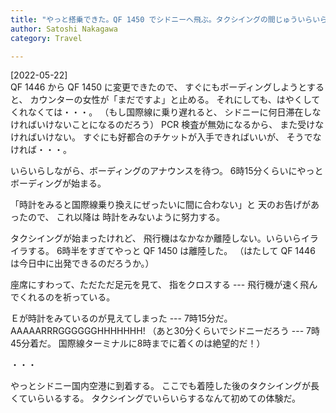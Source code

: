 ```yaml
---
title: "やっと搭乗できた。QF 1450 でシドニーへ飛ぶ。タクシイングの間じゅういらいら"
author: Satoshi Nakagawa
category: Travel

---
```


[2022-05-22]  
 QF 1446 から QF 1450 に変更できたので、
すぐにもボーディングしようとすると、
カウンターの女性が「まだですよ」と止める。
それにしても、はやくしてくれなくては・・・。
（もし国際線に乗り遅れると、
シドニーに何日滞在しなければいけないことになるのだろう）
PCR 検査が無効になるから、
また受けなければいけない。
すぐにも好都合のチケットが入手できればいいが、
そうでなければ・・・。

 いらいらしながら、ボーディングのアナウンスを待つ。
6時15分くらいにやっとボーディングが始まる。

 「時計をみると国際線乗り換えにぜったいに間に合わない」と
天のお告げがあったので、
これ以降は
時計をみないように努力する。

 タクシイングが始まったけれど、
飛行機はなかなか離陸しない。いらいらイライラする。
6時半をすぎてやっと QF 1450 は離陸した。
（はたして QF 1446 は今日中に出発できるのだろうか。）

 座席にすわって、ただただ足元を見て、
指をクロスする ---
飛行機が速く飛んでくれるのを祈っている。

 Ｅが時計をみているのが見えてしまった ---
7時15分だ。
AAAAARRRGGGGGGHHHHHHH!
（あと30分くらいでシドニーだろう --- 7時45分着だ。
国際線ターミナルに8時までに着くのは絶望的だ！）

 ・・・

 やっとシドニー国内空港に到着する。
ここでも着陸した後のタクシイングが長くていらいるする。
タクシイングでいらいらするなんて初めての体験だ。

